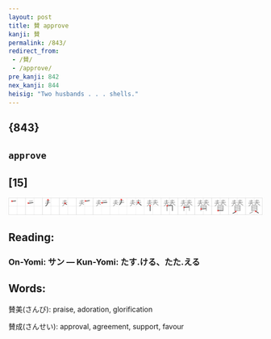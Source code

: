 ```yaml
---
layout: post
title: 賛 approve
kanji: 賛
permalink: /843/
redirect_from:
 - /賛/
 - /approve/
pre_kanji: 842
nex_kanji: 844
heisig: "Two husbands . . . shells."
---
```


## {843}

## `approve`

## [15]

<div class="stroke"><img src="../images/E8B39B.png" /></div>

## Reading:

### On-Yomi: サン &mdash; Kun-Yomi: たす.ける、たた.える

## Words:

賛美(さんび): praise, adoration, glorification

賛成(さんせい): approval, agreement, support, favour
